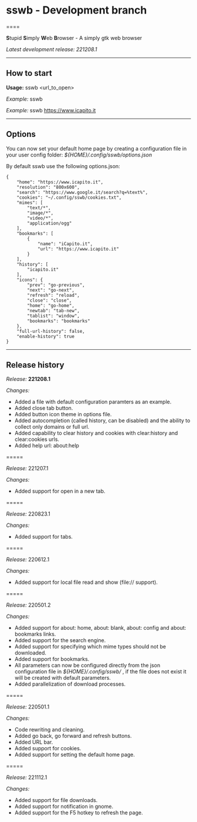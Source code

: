 # sswb - Development branch #
====

**S**tupid **S**imply **W**eb **B**rowser - A simply gtk web browser

*Latest development release: 221208.1*

-----
## How to start ##

**Usage:** sswb <url_to_open>

*Example:* sswb 
  
*Example:* sswb https://www.icapito.it

-----
## Options ##

You can now set your default home page by creating a configuration file in your user config folder: *${HOME}/.config/sswb/options.json*

By default sswb use the following options.json:

```
{
    "home": "https://www.icapito.it",
    "resolution": "800x600",
    "search": "https://www.google.it/search?q=%text%",
    "cookies": "~/.config/sswb/cookies.txt",
    "mimes": [
        "text/*",
        "image/*",
        "video/*",
        "application/ogg"
    ],
    "bookmarks": [
        {
            "name": "iCapito.it",
            "url": "https://www.icapito.it"
        }
    ],
    "history": [
        "icapito.it"
    ],
    "icons": {
        "prev": "go-previous",
        "next": "go-next",
        "refresh": "reload",
        "close": "close",
        "home": "go-home",
        "newtab": "tab-new",
        "tablist": "window",
        "bookmarks": "bookmarks"
    },
    "full-url-history": false,
    "enable-history": true
}
```

-----
## Release history ##

*Release:* **221208.1**

*Changes:*

  - Added a file with default configuration paramters as an example.
  - Added close tab button.
  - Added button icon theme in options file.
  - Added autocompletion (called history, can be disabled) and the ability to collect only domains or full url.
  - Added capability to clear history and cookies with clear:history and clear:cookies urls.
  - Added help url: about:help

=====

*Release:* 221207.1

*Changes:*

  - Added support for open in a new tab.

=====

*Release:* 220823.1

*Changes:*

  - Added support for tabs.

=====

*Release:* 220612.1

*Changes:*

  - Added support for local file read and show (file:// support).

=====

*Release:* 220501.2

*Changes:*

  - Added support for about: home, about: blank, about: config and about: bookmarks links.
  - Added support for the search engine.
  - Added support for specifying which mime types should not be downloaded.
  - Added support for bookmarks.
  - All parameters can now be configured directly from the json configuration file in *${HOME}/.config/sswb/* , if the file does not exist it will be created with default parameters.
  - Added parallelization of download processes.
  
=====

*Release:* 220501.1

*Changes:*

  - Code rewriting and cleaning.
  - Added go back, go forward and refresh buttons.
  - Added URL bar.
  - Added support for cookies.
  - Added support for setting the default home page.

=====

*Release:* 221112.1

*Changes:*

  - Added support for file downloads.
  - Added support for notification in gnome.
  - Added support for the F5 hotkey to refresh the page.
  

